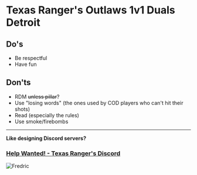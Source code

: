 # Texas Ranger's Outlaws **1v1 Duals Detroit**

## Do's
- Be respectful
- Have fun

## Don'ts
- RDM ~~unless pillar~~?
- Use "losing words" (the ones used by COD players who can't hit their shots)
- Read (especially the rules)
- Use smoke/firebombs

---

**Like designing Discord servers?**

### [Help Wanted! - Texas Ranger's Discord](https://discord.gg/Rzv5zMS2Eb)

![Fredric](https://preview.redd.it/k9wl9ypumyp31.png)
